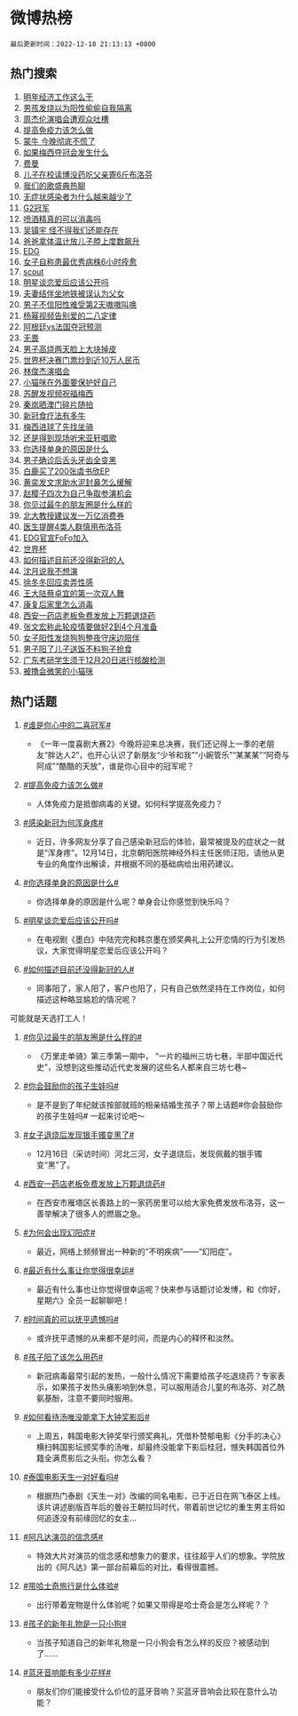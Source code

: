 # 微博热榜

`最后更新时间：2022-12-18 21:13:13 +0800`

## 热门搜索

1. [明年经济工作这么干](https://m.weibo.cn/search?containerid=100103type%3D1%26t%3D10%26q%3D%23%E6%98%8E%E5%B9%B4%E7%BB%8F%E6%B5%8E%E5%B7%A5%E4%BD%9C%E8%BF%99%E4%B9%88%E5%B9%B2%23&stream_entry_id=51&isnewpage=1&extparam=seat%3D1%26pos%3D0%26filter_type%3Drealtimehot%26c_type%3D51%26dgr%3D0%26cate%3D10103%26display_time%3D1671369191%26pre_seqid%3D1671369191856021197128&luicode=10000011&lfid=106003type%253D25%2526t%253D3%2526disable_hot%253D1%2526filter_type%253Drealtimehot)
1. [男孩发烧以为阳性偷偷自我隔离](https://m.weibo.cn/search?containerid=100103type%3D1%26t%3D10%26q%3D%23%E7%94%B7%E5%AD%A9%E5%8F%91%E7%83%A7%E4%BB%A5%E4%B8%BA%E9%98%B3%E6%80%A7%E5%81%B7%E5%81%B7%E8%87%AA%E6%88%91%E9%9A%94%E7%A6%BB%23&stream_entry_id=31&isnewpage=1&extparam=seat%3D1%26dgr%3D0%26flag%3D2%26c_type%3D31%26realpos%3D1%26lcate%3D5001%26cate%3D5001%26filter_type%3Drealtimehot%26band_rank%3D1%26q%3D%2523%25E7%2594%25B7%25E5%25AD%25A9%25E5%258F%2591%25E7%2583%25A7%25E4%25BB%25A5%25E4%25B8%25BA%25E9%2598%25B3%25E6%2580%25A7%25E5%2581%25B7%25E5%2581%25B7%25E8%2587%25AA%25E6%2588%2591%25E9%259A%2594%25E7%25A6%25BB%2523%26pos%3D0%26display_time%3D1671369191%26pre_seqid%3D1671369191856021197128&luicode=10000011&lfid=106003type%253D25%2526t%253D3%2526disable_hot%253D1%2526filter_type%253Drealtimehot)
1. [周杰伦演唱会遭观众吐槽](https://m.weibo.cn/search?containerid=100103type%3D1%26t%3D10%26q%3D%23%E5%91%A8%E6%9D%B0%E4%BC%A6%E6%BC%94%E5%94%B1%E4%BC%9A%E9%81%AD%E8%A7%82%E4%BC%97%E5%90%90%E6%A7%BD%23&stream_entry_id=31&isnewpage=1&extparam=seat%3D1%26dgr%3D0%26flag%3D1%26c_type%3D31%26realpos%3D2%26lcate%3D5001%26cate%3D5001%26filter_type%3Drealtimehot%26band_rank%3D2%26q%3D%2523%25E5%2591%25A8%25E6%259D%25B0%25E4%25BC%25A6%25E6%25BC%2594%25E5%2594%25B1%25E4%25BC%259A%25E9%2581%25AD%25E8%25A7%2582%25E4%25BC%2597%25E5%2590%2590%25E6%25A7%25BD%2523%26pos%3D1%26display_time%3D1671369191%26pre_seqid%3D1671369191856021197128&luicode=10000011&lfid=106003type%253D25%2526t%253D3%2526disable_hot%253D1%2526filter_type%253Drealtimehot)
1. [提高免疫力该怎么做](https://m.weibo.cn/search?containerid=100103type%3D1%26t%3D10%26q%3D%23%E6%8F%90%E9%AB%98%E5%85%8D%E7%96%AB%E5%8A%9B%E8%AF%A5%E6%80%8E%E4%B9%88%E5%81%9A%23&stream_entry_id=31&isnewpage=1&extparam=seat%3D1%26dgr%3D0%26flag%3D0%26c_type%3D31%26realpos%3D3%26lcate%3D5001%26cate%3D5001%26filter_type%3Drealtimehot%26band_rank%3D3%26q%3D%2523%25E6%258F%2590%25E9%25AB%2598%25E5%2585%258D%25E7%2596%25AB%25E5%258A%259B%25E8%25AF%25A5%25E6%2580%258E%25E4%25B9%2588%25E5%2581%259A%2523%26pos%3D2%26display_time%3D1671369191%26pre_seqid%3D1671369191856021197128&luicode=10000011&lfid=106003type%253D25%2526t%253D3%2526disable_hot%253D1%2526filter_type%253Drealtimehot)
1. [蒙牛 今晚彻底不慌了](https://m.weibo.cn/search?containerid=100103type%3D1%26t%3D10%26q%3D%23%E8%92%99%E7%89%9B+%E4%BB%8A%E6%99%9A%E5%BD%BB%E5%BA%95%E4%B8%8D%E6%85%8C%E4%BA%86%23&stream_entry_id=31&isnewpage=1&extparam=seat%3D1%26dgr%3D0%26adid%3D175444%26c_type%3D31%26lcate%3D5001%26cate%3D5001%26topic_ad%3D1%26filter_type%3Drealtimehot%26band_rank%3D4%26q%3D%2523%25E8%2592%2599%25E7%2589%259B%2520%25E4%25BB%258A%25E6%2599%259A%25E5%25BD%25BB%25E5%25BA%2595%25E4%25B8%258D%25E6%2585%258C%25E4%25BA%2586%2523%26pos%3D3%26display_time%3D1671369191%26pre_seqid%3D1671369191856021197128&luicode=10000011&lfid=106003type%253D25%2526t%253D3%2526disable_hot%253D1%2526filter_type%253Drealtimehot)
1. [如果梅西夺冠会发生什么](https://m.weibo.cn/search?containerid=100103type%3D1%26t%3D10%26q%3D%23%E5%A6%82%E6%9E%9C%E6%A2%85%E8%A5%BF%E5%A4%BA%E5%86%A0%E4%BC%9A%E5%8F%91%E7%94%9F%E4%BB%80%E4%B9%88%23&stream_entry_id=31&isnewpage=1&extparam=seat%3D1%26dgr%3D0%26flag%3D0%26c_type%3D31%26realpos%3D4%26lcate%3D5001%26cate%3D5001%26filter_type%3Drealtimehot%26band_rank%3D4%26q%3D%2523%25E5%25A6%2582%25E6%259E%259C%25E6%25A2%2585%25E8%25A5%25BF%25E5%25A4%25BA%25E5%2586%25A0%25E4%25BC%259A%25E5%258F%2591%25E7%2594%259F%25E4%25BB%2580%25E4%25B9%2588%2523%26pos%3D4%26display_time%3D1671369191%26pre_seqid%3D1671369191856021197128&luicode=10000011&lfid=106003type%253D25%2526t%253D3%2526disable_hot%253D1%2526filter_type%253Drealtimehot)
1. [费曼](https://m.weibo.cn/search?containerid=100103type%3D1%26t%3D10%26q%3D%E8%B4%B9%E6%9B%BC&stream_entry_id=31&isnewpage=1&extparam=seat%3D1%26dgr%3D0%26flag%3D2%26c_type%3D31%26realpos%3D5%26lcate%3D5001%26cate%3D5001%26filter_type%3Drealtimehot%26band_rank%3D5%26q%3D%25E8%25B4%25B9%25E6%259B%25BC%26pos%3D5%26display_time%3D1671369191%26pre_seqid%3D1671369191856021197128&luicode=10000011&lfid=106003type%253D25%2526t%253D3%2526disable_hot%253D1%2526filter_type%253Drealtimehot)
1. [儿子在校读博没药吃父亲寄6斤布洛芬](https://m.weibo.cn/search?containerid=100103type%3D1%26t%3D10%26q%3D%23%E5%84%BF%E5%AD%90%E5%9C%A8%E6%A0%A1%E8%AF%BB%E5%8D%9A%E6%B2%A1%E8%8D%AF%E5%90%83%E7%88%B6%E4%BA%B2%E5%AF%846%E6%96%A4%E5%B8%83%E6%B4%9B%E8%8A%AC%23&stream_entry_id=31&isnewpage=1&extparam=seat%3D1%26dgr%3D0%26flag%3D2%26c_type%3D31%26realpos%3D6%26lcate%3D5001%26cate%3D5001%26filter_type%3Drealtimehot%26band_rank%3D6%26q%3D%2523%25E5%2584%25BF%25E5%25AD%2590%25E5%259C%25A8%25E6%25A0%25A1%25E8%25AF%25BB%25E5%258D%259A%25E6%25B2%25A1%25E8%258D%25AF%25E5%2590%2583%25E7%2588%25B6%25E4%25BA%25B2%25E5%25AF%25846%25E6%2596%25A4%25E5%25B8%2583%25E6%25B4%259B%25E8%258A%25AC%2523%26pos%3D6%26display_time%3D1671369191%26pre_seqid%3D1671369191856021197128&luicode=10000011&lfid=106003type%253D25%2526t%253D3%2526disable_hot%253D1%2526filter_type%253Drealtimehot)
1. [我们的歌盛典热聊](https://m.weibo.cn/search?containerid=100103type%3D1%26t%3D10%26q%3D%23%E6%88%91%E4%BB%AC%E7%9A%84%E6%AD%8C%E7%9B%9B%E5%85%B8%E7%83%AD%E8%81%8A%23&stream_entry_id=31&isnewpage=1&extparam=seat%3D1%26dgr%3D0%26adid%3D175449%26c_type%3D31%26lcate%3D5001%26cate%3D5001%26filter_type%3Drealtimehot%26band_rank%3D7%26q%3D%2523%25E6%2588%2591%25E4%25BB%25AC%25E7%259A%2584%25E6%25AD%258C%25E7%259B%259B%25E5%2585%25B8%25E7%2583%25AD%25E8%2581%258A%2523%26pos%3D7%26display_time%3D1671369191%26pre_seqid%3D1671369191856021197128&luicode=10000011&lfid=106003type%253D25%2526t%253D3%2526disable_hot%253D1%2526filter_type%253Drealtimehot)
1. [无症状感染者为什么越来越少了](https://m.weibo.cn/search?containerid=100103type%3D1%26t%3D10%26q%3D%23%E6%97%A0%E7%97%87%E7%8A%B6%E6%84%9F%E6%9F%93%E8%80%85%E4%B8%BA%E4%BB%80%E4%B9%88%E8%B6%8A%E6%9D%A5%E8%B6%8A%E5%B0%91%E4%BA%86%23&stream_entry_id=31&isnewpage=1&extparam=seat%3D1%26dgr%3D0%26flag%3D0%26c_type%3D31%26realpos%3D7%26lcate%3D5001%26cate%3D5001%26filter_type%3Drealtimehot%26band_rank%3D7%26q%3D%2523%25E6%2597%25A0%25E7%2597%2587%25E7%258A%25B6%25E6%2584%259F%25E6%259F%2593%25E8%2580%2585%25E4%25B8%25BA%25E4%25BB%2580%25E4%25B9%2588%25E8%25B6%258A%25E6%259D%25A5%25E8%25B6%258A%25E5%25B0%2591%25E4%25BA%2586%2523%26pos%3D8%26display_time%3D1671369191%26pre_seqid%3D1671369191856021197128&luicode=10000011&lfid=106003type%253D25%2526t%253D3%2526disable_hot%253D1%2526filter_type%253Drealtimehot)
1. [G2冠军](https://m.weibo.cn/search?containerid=100103type%3D1%26t%3D10%26q%3D%23G2%E5%86%A0%E5%86%9B%23&stream_entry_id=31&isnewpage=1&extparam=seat%3D1%26dgr%3D0%26flag%3D1%26c_type%3D31%26realpos%3D8%26lcate%3D5001%26cate%3D5001%26filter_type%3Drealtimehot%26band_rank%3D8%26q%3D%2523G2%25E5%2586%25A0%25E5%2586%259B%2523%26pos%3D9%26display_time%3D1671369191%26pre_seqid%3D1671369191856021197128&luicode=10000011&lfid=106003type%253D25%2526t%253D3%2526disable_hot%253D1%2526filter_type%253Drealtimehot)
1. [喷酒精真的可以消毒吗](https://m.weibo.cn/search?containerid=100103type%3D1%26t%3D10%26q%3D%23%E5%96%B7%E9%85%92%E7%B2%BE%E7%9C%9F%E7%9A%84%E5%8F%AF%E4%BB%A5%E6%B6%88%E6%AF%92%E5%90%97%23&stream_entry_id=31&isnewpage=1&extparam=seat%3D1%26dgr%3D0%26flag%3D2%26c_type%3D31%26realpos%3D9%26lcate%3D5001%26cate%3D5001%26filter_type%3Drealtimehot%26band_rank%3D9%26q%3D%2523%25E5%2596%25B7%25E9%2585%2592%25E7%25B2%25BE%25E7%259C%259F%25E7%259A%2584%25E5%258F%25AF%25E4%25BB%25A5%25E6%25B6%2588%25E6%25AF%2592%25E5%2590%2597%2523%26pos%3D10%26display_time%3D1671369191%26pre_seqid%3D1671369191856021197128&luicode=10000011&lfid=106003type%253D25%2526t%253D3%2526disable_hot%253D1%2526filter_type%253Drealtimehot)
1. [吴镇宇 怪不得我们还能存在](https://m.weibo.cn/search?containerid=100103type%3D1%26t%3D10%26q%3D%E5%90%B4%E9%95%87%E5%AE%87+%E6%80%AA%E4%B8%8D%E5%BE%97%E6%88%91%E4%BB%AC%E8%BF%98%E8%83%BD%E5%AD%98%E5%9C%A8&stream_entry_id=31&isnewpage=1&extparam=seat%3D1%26dgr%3D0%26flag%3D16%26c_type%3D31%26realpos%3D10%26lcate%3D5001%26cate%3D5001%26filter_type%3Drealtimehot%26band_rank%3D10%26q%3D%25E5%2590%25B4%25E9%2595%2587%25E5%25AE%2587%2520%25E6%2580%25AA%25E4%25B8%258D%25E5%25BE%2597%25E6%2588%2591%25E4%25BB%25AC%25E8%25BF%2598%25E8%2583%25BD%25E5%25AD%2598%25E5%259C%25A8%26pos%3D11%26display_time%3D1671369191%26pre_seqid%3D1671369191856021197128&luicode=10000011&lfid=106003type%253D25%2526t%253D3%2526disable_hot%253D1%2526filter_type%253Drealtimehot)
1. [爸爸拿体温计放儿子脖上度数飙升](https://m.weibo.cn/search?containerid=100103type%3D1%26t%3D10%26q%3D%23%E7%88%B8%E7%88%B8%E6%8B%BF%E4%BD%93%E6%B8%A9%E8%AE%A1%E6%94%BE%E5%84%BF%E5%AD%90%E8%84%96%E4%B8%8A%E5%BA%A6%E6%95%B0%E9%A3%99%E5%8D%87%23&stream_entry_id=31&isnewpage=1&extparam=seat%3D1%26dgr%3D0%26flag%3D1%26c_type%3D31%26realpos%3D11%26lcate%3D5001%26cate%3D5001%26filter_type%3Drealtimehot%26band_rank%3D11%26q%3D%2523%25E7%2588%25B8%25E7%2588%25B8%25E6%258B%25BF%25E4%25BD%2593%25E6%25B8%25A9%25E8%25AE%25A1%25E6%2594%25BE%25E5%2584%25BF%25E5%25AD%2590%25E8%2584%2596%25E4%25B8%258A%25E5%25BA%25A6%25E6%2595%25B0%25E9%25A3%2599%25E5%258D%2587%2523%26pos%3D12%26display_time%3D1671369191%26pre_seqid%3D1671369191856021197128&luicode=10000011&lfid=106003type%253D25%2526t%253D3%2526disable_hot%253D1%2526filter_type%253Drealtimehot)
1. [EDG](https://m.weibo.cn/search?containerid=100103type%3D1%26t%3D10%26q%3DEDG&stream_entry_id=31&isnewpage=1&extparam=seat%3D1%26dgr%3D0%26flag%3D0%26c_type%3D31%26realpos%3D12%26lcate%3D5001%26cate%3D5001%26filter_type%3Drealtimehot%26band_rank%3D12%26q%3DEDG%26pos%3D13%26display_time%3D1671369191%26pre_seqid%3D1671369191856021197128&luicode=10000011&lfid=106003type%253D25%2526t%253D3%2526disable_hot%253D1%2526filter_type%253Drealtimehot)
1. [女子自称患最优秀病株6小时痊愈](https://m.weibo.cn/search?containerid=100103type%3D1%26t%3D10%26q%3D%23%E5%A5%B3%E5%AD%90%E8%87%AA%E7%A7%B0%E6%82%A3%E6%9C%80%E4%BC%98%E7%A7%80%E7%97%85%E6%A0%AA6%E5%B0%8F%E6%97%B6%E7%97%8A%E6%84%88%23&stream_entry_id=31&isnewpage=1&extparam=seat%3D1%26dgr%3D0%26flag%3D0%26c_type%3D31%26realpos%3D13%26lcate%3D5001%26cate%3D5001%26filter_type%3Drealtimehot%26band_rank%3D13%26q%3D%2523%25E5%25A5%25B3%25E5%25AD%2590%25E8%2587%25AA%25E7%25A7%25B0%25E6%2582%25A3%25E6%259C%2580%25E4%25BC%2598%25E7%25A7%2580%25E7%2597%2585%25E6%25A0%25AA6%25E5%25B0%258F%25E6%2597%25B6%25E7%2597%258A%25E6%2584%2588%2523%26pos%3D14%26display_time%3D1671369191%26pre_seqid%3D1671369191856021197128&luicode=10000011&lfid=106003type%253D25%2526t%253D3%2526disable_hot%253D1%2526filter_type%253Drealtimehot)
1. [scout](https://m.weibo.cn/search?containerid=100103type%3D1%26t%3D10%26q%3Dscout&stream_entry_id=31&isnewpage=1&extparam=seat%3D1%26dgr%3D0%26flag%3D1%26c_type%3D31%26realpos%3D14%26lcate%3D5001%26cate%3D5001%26filter_type%3Drealtimehot%26band_rank%3D14%26q%3Dscout%26pos%3D15%26display_time%3D1671369191%26pre_seqid%3D1671369191856021197128&luicode=10000011&lfid=106003type%253D25%2526t%253D3%2526disable_hot%253D1%2526filter_type%253Drealtimehot)
1. [明星谈恋爱后应该公开吗](https://m.weibo.cn/search?containerid=100103type%3D1%26t%3D10%26q%3D%23%E6%98%8E%E6%98%9F%E8%B0%88%E6%81%8B%E7%88%B1%E5%90%8E%E5%BA%94%E8%AF%A5%E5%85%AC%E5%BC%80%E5%90%97%23&stream_entry_id=31&isnewpage=1&extparam=seat%3D1%26dgr%3D0%26flag%3D0%26c_type%3D31%26realpos%3D15%26lcate%3D5001%26cate%3D5001%26filter_type%3Drealtimehot%26band_rank%3D15%26q%3D%2523%25E6%2598%258E%25E6%2598%259F%25E8%25B0%2588%25E6%2581%258B%25E7%2588%25B1%25E5%2590%258E%25E5%25BA%2594%25E8%25AF%25A5%25E5%2585%25AC%25E5%25BC%2580%25E5%2590%2597%2523%26pos%3D16%26display_time%3D1671369191%26pre_seqid%3D1671369191856021197128&luicode=10000011&lfid=106003type%253D25%2526t%253D3%2526disable_hot%253D1%2526filter_type%253Drealtimehot)
1. [夫妻结伴坐地铁被误认为父女](https://m.weibo.cn/search?containerid=100103type%3D1%26t%3D10%26q%3D%23%E5%A4%AB%E5%A6%BB%E7%BB%93%E4%BC%B4%E5%9D%90%E5%9C%B0%E9%93%81%E8%A2%AB%E8%AF%AF%E8%AE%A4%E4%B8%BA%E7%88%B6%E5%A5%B3%23&stream_entry_id=31&isnewpage=1&extparam=seat%3D1%26dgr%3D0%26flag%3D0%26c_type%3D31%26realpos%3D16%26lcate%3D5001%26cate%3D5001%26filter_type%3Drealtimehot%26band_rank%3D16%26q%3D%2523%25E5%25A4%25AB%25E5%25A6%25BB%25E7%25BB%2593%25E4%25BC%25B4%25E5%259D%2590%25E5%259C%25B0%25E9%2593%2581%25E8%25A2%25AB%25E8%25AF%25AF%25E8%25AE%25A4%25E4%25B8%25BA%25E7%2588%25B6%25E5%25A5%25B3%2523%26pos%3D17%26display_time%3D1671369191%26pre_seqid%3D1671369191856021197128&luicode=10000011&lfid=106003type%253D25%2526t%253D3%2526disable_hot%253D1%2526filter_type%253Drealtimehot)
1. [男子不信阳性难受第2天嗷嗷叫唤](https://m.weibo.cn/search?containerid=100103type%3D1%26t%3D10%26q%3D%23%E7%94%B7%E5%AD%90%E4%B8%8D%E4%BF%A1%E9%98%B3%E6%80%A7%E9%9A%BE%E5%8F%97%E7%AC%AC2%E5%A4%A9%E5%97%B7%E5%97%B7%E5%8F%AB%E5%94%A4%23&stream_entry_id=31&isnewpage=1&extparam=seat%3D1%26dgr%3D0%26flag%3D0%26c_type%3D31%26realpos%3D17%26lcate%3D5001%26cate%3D5001%26filter_type%3Drealtimehot%26band_rank%3D17%26q%3D%2523%25E7%2594%25B7%25E5%25AD%2590%25E4%25B8%258D%25E4%25BF%25A1%25E9%2598%25B3%25E6%2580%25A7%25E9%259A%25BE%25E5%258F%2597%25E7%25AC%25AC2%25E5%25A4%25A9%25E5%2597%25B7%25E5%2597%25B7%25E5%258F%25AB%25E5%2594%25A4%2523%26pos%3D18%26display_time%3D1671369191%26pre_seqid%3D1671369191856021197128&luicode=10000011&lfid=106003type%253D25%2526t%253D3%2526disable_hot%253D1%2526filter_type%253Drealtimehot)
1. [杨幂视频告别爱的二八定律](https://m.weibo.cn/search?containerid=100103type%3D1%26t%3D10%26q%3D%23%E6%9D%A8%E5%B9%82%E8%A7%86%E9%A2%91%E5%91%8A%E5%88%AB%E7%88%B1%E7%9A%84%E4%BA%8C%E5%85%AB%E5%AE%9A%E5%BE%8B%23&stream_entry_id=31&isnewpage=1&extparam=seat%3D1%26dgr%3D0%26flag%3D1%26c_type%3D31%26realpos%3D18%26lcate%3D5001%26cate%3D5001%26filter_type%3Drealtimehot%26band_rank%3D18%26q%3D%2523%25E6%259D%25A8%25E5%25B9%2582%25E8%25A7%2586%25E9%25A2%2591%25E5%2591%258A%25E5%2588%25AB%25E7%2588%25B1%25E7%259A%2584%25E4%25BA%258C%25E5%2585%25AB%25E5%25AE%259A%25E5%25BE%258B%2523%26pos%3D19%26display_time%3D1671369191%26pre_seqid%3D1671369191856021197128&luicode=10000011&lfid=106003type%253D25%2526t%253D3%2526disable_hot%253D1%2526filter_type%253Drealtimehot)
1. [阿根廷vs法国夺冠预测](https://m.weibo.cn/search?containerid=100103type%3D1%26t%3D10%26q%3D%23%E9%98%BF%E6%A0%B9%E5%BB%B7vs%E6%B3%95%E5%9B%BD%E5%A4%BA%E5%86%A0%E9%A2%84%E6%B5%8B%23&stream_entry_id=31&isnewpage=1&extparam=seat%3D1%26dgr%3D0%26flag%3D0%26c_type%3D31%26realpos%3D19%26lcate%3D5001%26cate%3D5001%26filter_type%3Drealtimehot%26band_rank%3D19%26q%3D%2523%25E9%2598%25BF%25E6%25A0%25B9%25E5%25BB%25B7vs%25E6%25B3%2595%25E5%259B%25BD%25E5%25A4%25BA%25E5%2586%25A0%25E9%25A2%2584%25E6%25B5%258B%2523%26pos%3D20%26display_time%3D1671369191%26pre_seqid%3D1671369191856021197128&luicode=10000011&lfid=106003type%253D25%2526t%253D3%2526disable_hot%253D1%2526filter_type%253Drealtimehot)
1. [无畏](https://m.weibo.cn/search?containerid=100103type%3D1%26t%3D10%26q%3D%E6%97%A0%E7%95%8F&stream_entry_id=31&isnewpage=1&extparam=seat%3D1%26dgr%3D0%26flag%3D0%26c_type%3D31%26realpos%3D20%26lcate%3D5001%26cate%3D5001%26filter_type%3Drealtimehot%26band_rank%3D20%26q%3D%25E6%2597%25A0%25E7%2595%258F%26pos%3D21%26display_time%3D1671369191%26pre_seqid%3D1671369191856021197128&luicode=10000011&lfid=106003type%253D25%2526t%253D3%2526disable_hot%253D1%2526filter_type%253Drealtimehot)
1. [男子高烧两天脸上大块掉皮](https://m.weibo.cn/search?containerid=100103type%3D1%26t%3D10%26q%3D%23%E7%94%B7%E5%AD%90%E9%AB%98%E7%83%A7%E4%B8%A4%E5%A4%A9%E8%84%B8%E4%B8%8A%E5%A4%A7%E5%9D%97%E6%8E%89%E7%9A%AE%23&stream_entry_id=31&isnewpage=1&extparam=seat%3D1%26dgr%3D0%26flag%3D0%26c_type%3D31%26realpos%3D21%26lcate%3D5001%26cate%3D5001%26filter_type%3Drealtimehot%26band_rank%3D21%26q%3D%2523%25E7%2594%25B7%25E5%25AD%2590%25E9%25AB%2598%25E7%2583%25A7%25E4%25B8%25A4%25E5%25A4%25A9%25E8%2584%25B8%25E4%25B8%258A%25E5%25A4%25A7%25E5%259D%2597%25E6%258E%2589%25E7%259A%25AE%2523%26pos%3D22%26display_time%3D1671369191%26pre_seqid%3D1671369191856021197128&luicode=10000011&lfid=106003type%253D25%2526t%253D3%2526disable_hot%253D1%2526filter_type%253Drealtimehot)
1. [世界杯决赛门票炒到近10万人民币](https://m.weibo.cn/search?containerid=100103type%3D1%26t%3D10%26q%3D%23%E4%B8%96%E7%95%8C%E6%9D%AF%E5%86%B3%E8%B5%9B%E9%97%A8%E7%A5%A8%E7%82%92%E5%88%B0%E8%BF%9110%E4%B8%87%E4%BA%BA%E6%B0%91%E5%B8%81%23&stream_entry_id=31&isnewpage=1&extparam=seat%3D1%26dgr%3D0%26flag%3D1%26c_type%3D31%26realpos%3D22%26lcate%3D5001%26cate%3D5001%26filter_type%3Drealtimehot%26band_rank%3D22%26q%3D%2523%25E4%25B8%2596%25E7%2595%258C%25E6%259D%25AF%25E5%2586%25B3%25E8%25B5%259B%25E9%2597%25A8%25E7%25A5%25A8%25E7%2582%2592%25E5%2588%25B0%25E8%25BF%259110%25E4%25B8%2587%25E4%25BA%25BA%25E6%25B0%2591%25E5%25B8%2581%2523%26pos%3D23%26display_time%3D1671369191%26pre_seqid%3D1671369191856021197128&luicode=10000011&lfid=106003type%253D25%2526t%253D3%2526disable_hot%253D1%2526filter_type%253Drealtimehot)
1. [林俊杰演唱会](https://m.weibo.cn/search?containerid=100103type%3D1%26t%3D10%26q%3D%E6%9E%97%E4%BF%8A%E6%9D%B0%E6%BC%94%E5%94%B1%E4%BC%9A&stream_entry_id=31&isnewpage=1&extparam=seat%3D1%26dgr%3D0%26flag%3D1%26c_type%3D31%26realpos%3D23%26lcate%3D5001%26cate%3D5001%26filter_type%3Drealtimehot%26band_rank%3D23%26q%3D%25E6%259E%2597%25E4%25BF%258A%25E6%259D%25B0%25E6%25BC%2594%25E5%2594%25B1%25E4%25BC%259A%26pos%3D24%26display_time%3D1671369191%26pre_seqid%3D1671369191856021197128&luicode=10000011&lfid=106003type%253D25%2526t%253D3%2526disable_hot%253D1%2526filter_type%253Drealtimehot)
1. [小猫咪在外面要保护好自己](https://m.weibo.cn/search?containerid=100103type%3D1%26t%3D10%26q%3D%23%E5%B0%8F%E7%8C%AB%E5%92%AA%E5%9C%A8%E5%A4%96%E9%9D%A2%E8%A6%81%E4%BF%9D%E6%8A%A4%E5%A5%BD%E8%87%AA%E5%B7%B1%23&stream_entry_id=31&isnewpage=1&extparam=seat%3D1%26dgr%3D0%26flag%3D0%26c_type%3D31%26realpos%3D24%26lcate%3D5001%26cate%3D5001%26filter_type%3Drealtimehot%26band_rank%3D24%26q%3D%2523%25E5%25B0%258F%25E7%258C%25AB%25E5%2592%25AA%25E5%259C%25A8%25E5%25A4%2596%25E9%259D%25A2%25E8%25A6%2581%25E4%25BF%259D%25E6%258A%25A4%25E5%25A5%25BD%25E8%2587%25AA%25E5%25B7%25B1%2523%26pos%3D25%26display_time%3D1671369191%26pre_seqid%3D1671369191856021197128&luicode=10000011&lfid=106003type%253D25%2526t%253D3%2526disable_hot%253D1%2526filter_type%253Drealtimehot)
1. [苏醒发视频祝福梅西](https://m.weibo.cn/search?containerid=100103type%3D1%26t%3D10%26q%3D%23%E8%8B%8F%E9%86%92%E5%8F%91%E8%A7%86%E9%A2%91%E7%A5%9D%E7%A6%8F%E6%A2%85%E8%A5%BF%23&stream_entry_id=31&isnewpage=1&extparam=seat%3D1%26dgr%3D0%26flag%3D1%26c_type%3D31%26realpos%3D25%26lcate%3D5001%26cate%3D5001%26filter_type%3Drealtimehot%26band_rank%3D25%26q%3D%2523%25E8%258B%258F%25E9%2586%2592%25E5%258F%2591%25E8%25A7%2586%25E9%25A2%2591%25E7%25A5%259D%25E7%25A6%258F%25E6%25A2%2585%25E8%25A5%25BF%2523%26pos%3D26%26display_time%3D1671369191%26pre_seqid%3D1671369191856021197128&luicode=10000011&lfid=106003type%253D25%2526t%253D3%2526disable_hot%253D1%2526filter_type%253Drealtimehot)
1. [秦岚晒澳门碎片随拍](https://m.weibo.cn/search?containerid=100103type%3D1%26t%3D10%26q%3D%23%E7%A7%A6%E5%B2%9A%E6%99%92%E6%BE%B3%E9%97%A8%E7%A2%8E%E7%89%87%E9%9A%8F%E6%8B%8D%23&stream_entry_id=31&isnewpage=1&extparam=seat%3D1%26dgr%3D0%26flag%3D0%26c_type%3D31%26realpos%3D26%26lcate%3D5001%26cate%3D5001%26filter_type%3Drealtimehot%26band_rank%3D26%26q%3D%2523%25E7%25A7%25A6%25E5%25B2%259A%25E6%2599%2592%25E6%25BE%25B3%25E9%2597%25A8%25E7%25A2%258E%25E7%2589%2587%25E9%259A%258F%25E6%258B%258D%2523%26pos%3D27%26display_time%3D1671369191%26pre_seqid%3D1671369191856021197128&luicode=10000011&lfid=106003type%253D25%2526t%253D3%2526disable_hot%253D1%2526filter_type%253Drealtimehot)
1. [新冠食疗法有多牛](https://m.weibo.cn/search?containerid=100103type%3D1%26t%3D10%26q%3D%23%E6%96%B0%E5%86%A0%E9%A3%9F%E7%96%97%E6%B3%95%E6%9C%89%E5%A4%9A%E7%89%9B%23&stream_entry_id=31&isnewpage=1&extparam=seat%3D1%26dgr%3D0%26flag%3D0%26c_type%3D31%26realpos%3D27%26lcate%3D5001%26cate%3D5001%26filter_type%3Drealtimehot%26band_rank%3D27%26q%3D%2523%25E6%2596%25B0%25E5%2586%25A0%25E9%25A3%259F%25E7%2596%2597%25E6%25B3%2595%25E6%259C%2589%25E5%25A4%259A%25E7%2589%259B%2523%26pos%3D28%26display_time%3D1671369191%26pre_seqid%3D1671369191856021197128&luicode=10000011&lfid=106003type%253D25%2526t%253D3%2526disable_hot%253D1%2526filter_type%253Drealtimehot)
1. [梅西进球了先找坐骑](https://m.weibo.cn/search?containerid=100103type%3D1%26t%3D10%26q%3D%23%E6%A2%85%E8%A5%BF%E8%BF%9B%E7%90%83%E4%BA%86%E5%85%88%E6%89%BE%E5%9D%90%E9%AA%91%23&stream_entry_id=31&isnewpage=1&extparam=seat%3D1%26dgr%3D0%26flag%3D1%26c_type%3D31%26realpos%3D28%26lcate%3D5001%26cate%3D5001%26filter_type%3Drealtimehot%26band_rank%3D28%26q%3D%2523%25E6%25A2%2585%25E8%25A5%25BF%25E8%25BF%259B%25E7%2590%2583%25E4%25BA%2586%25E5%2585%2588%25E6%2589%25BE%25E5%259D%2590%25E9%25AA%2591%2523%26pos%3D29%26display_time%3D1671369191%26pre_seqid%3D1671369191856021197128&luicode=10000011&lfid=106003type%253D25%2526t%253D3%2526disable_hot%253D1%2526filter_type%253Drealtimehot)
1. [还是得到现场听宋亚轩唱歌](https://m.weibo.cn/search?containerid=100103type%3D1%26t%3D10%26q%3D%23%E8%BF%98%E6%98%AF%E5%BE%97%E5%88%B0%E7%8E%B0%E5%9C%BA%E5%90%AC%E5%AE%8B%E4%BA%9A%E8%BD%A9%E5%94%B1%E6%AD%8C%23&stream_entry_id=31&isnewpage=1&extparam=seat%3D1%26dgr%3D0%26flag%3D1%26c_type%3D31%26realpos%3D29%26lcate%3D5001%26cate%3D5001%26filter_type%3Drealtimehot%26band_rank%3D29%26q%3D%2523%25E8%25BF%2598%25E6%2598%25AF%25E5%25BE%2597%25E5%2588%25B0%25E7%258E%25B0%25E5%259C%25BA%25E5%2590%25AC%25E5%25AE%258B%25E4%25BA%259A%25E8%25BD%25A9%25E5%2594%25B1%25E6%25AD%258C%2523%26pos%3D30%26display_time%3D1671369191%26pre_seqid%3D1671369191856021197128&luicode=10000011&lfid=106003type%253D25%2526t%253D3%2526disable_hot%253D1%2526filter_type%253Drealtimehot)
1. [你选择单身的原因是什么](https://m.weibo.cn/search?containerid=100103type%3D1%26t%3D10%26q%3D%23%E4%BD%A0%E9%80%89%E6%8B%A9%E5%8D%95%E8%BA%AB%E7%9A%84%E5%8E%9F%E5%9B%A0%E6%98%AF%E4%BB%80%E4%B9%88%23&stream_entry_id=31&isnewpage=1&extparam=seat%3D1%26dgr%3D0%26flag%3D1%26c_type%3D31%26realpos%3D30%26lcate%3D5001%26cate%3D5001%26filter_type%3Drealtimehot%26band_rank%3D30%26q%3D%2523%25E4%25BD%25A0%25E9%2580%2589%25E6%258B%25A9%25E5%258D%2595%25E8%25BA%25AB%25E7%259A%2584%25E5%258E%259F%25E5%259B%25A0%25E6%2598%25AF%25E4%25BB%2580%25E4%25B9%2588%2523%26pos%3D31%26display_time%3D1671369191%26pre_seqid%3D1671369191856021197128&luicode=10000011&lfid=106003type%253D25%2526t%253D3%2526disable_hot%253D1%2526filter_type%253Drealtimehot)
1. [男子确诊后舌头牙齿全变黑](https://m.weibo.cn/search?containerid=100103type%3D1%26t%3D10%26q%3D%23%E7%94%B7%E5%AD%90%E7%A1%AE%E8%AF%8A%E5%90%8E%E8%88%8C%E5%A4%B4%E7%89%99%E9%BD%BF%E5%85%A8%E5%8F%98%E9%BB%91%23&stream_entry_id=31&isnewpage=1&extparam=seat%3D1%26dgr%3D0%26flag%3D1%26c_type%3D31%26realpos%3D31%26lcate%3D5001%26cate%3D5001%26filter_type%3Drealtimehot%26band_rank%3D31%26q%3D%2523%25E7%2594%25B7%25E5%25AD%2590%25E7%25A1%25AE%25E8%25AF%258A%25E5%2590%258E%25E8%2588%258C%25E5%25A4%25B4%25E7%2589%2599%25E9%25BD%25BF%25E5%2585%25A8%25E5%258F%2598%25E9%25BB%2591%2523%26pos%3D32%26display_time%3D1671369191%26pre_seqid%3D1671369191856021197128&luicode=10000011&lfid=106003type%253D25%2526t%253D3%2526disable_hot%253D1%2526filter_type%253Drealtimehot)
1. [白鹿买了200张虞书欣EP](https://m.weibo.cn/search?containerid=100103type%3D1%26t%3D10%26q%3D%23%E7%99%BD%E9%B9%BF%E4%B9%B0%E4%BA%86200%E5%BC%A0%E8%99%9E%E4%B9%A6%E6%AC%A3EP%23&stream_entry_id=31&isnewpage=1&extparam=seat%3D1%26dgr%3D0%26flag%3D0%26c_type%3D31%26realpos%3D32%26lcate%3D5001%26cate%3D5001%26filter_type%3Drealtimehot%26band_rank%3D32%26q%3D%2523%25E7%2599%25BD%25E9%25B9%25BF%25E4%25B9%25B0%25E4%25BA%2586200%25E5%25BC%25A0%25E8%2599%259E%25E4%25B9%25A6%25E6%25AC%25A3EP%2523%26pos%3D33%26display_time%3D1671369191%26pre_seqid%3D1671369191856021197128&luicode=10000011&lfid=106003type%253D25%2526t%253D3%2526disable_hot%253D1%2526filter_type%253Drealtimehot)
1. [黄奕发文求助水泥封鼻怎么缓解](https://m.weibo.cn/search?containerid=100103type%3D1%26t%3D10%26q%3D%23%E9%BB%84%E5%A5%95%E5%8F%91%E6%96%87%E6%B1%82%E5%8A%A9%E6%B0%B4%E6%B3%A5%E5%B0%81%E9%BC%BB%E6%80%8E%E4%B9%88%E7%BC%93%E8%A7%A3%23&stream_entry_id=31&isnewpage=1&extparam=seat%3D1%26dgr%3D0%26flag%3D0%26c_type%3D31%26realpos%3D33%26lcate%3D5001%26cate%3D5001%26filter_type%3Drealtimehot%26band_rank%3D33%26q%3D%2523%25E9%25BB%2584%25E5%25A5%2595%25E5%258F%2591%25E6%2596%2587%25E6%25B1%2582%25E5%258A%25A9%25E6%25B0%25B4%25E6%25B3%25A5%25E5%25B0%2581%25E9%25BC%25BB%25E6%2580%258E%25E4%25B9%2588%25E7%25BC%2593%25E8%25A7%25A3%2523%26pos%3D34%26display_time%3D1671369191%26pre_seqid%3D1671369191856021197128&luicode=10000011&lfid=106003type%253D25%2526t%253D3%2526disable_hot%253D1%2526filter_type%253Drealtimehot)
1. [赵樱子四次为自己争取参演机会](https://m.weibo.cn/search?containerid=100103type%3D1%26t%3D10%26q%3D%23%E8%B5%B5%E6%A8%B1%E5%AD%90%E5%9B%9B%E6%AC%A1%E4%B8%BA%E8%87%AA%E5%B7%B1%E4%BA%89%E5%8F%96%E5%8F%82%E6%BC%94%E6%9C%BA%E4%BC%9A%23&stream_entry_id=31&isnewpage=1&extparam=seat%3D1%26dgr%3D0%26flag%3D1%26c_type%3D31%26realpos%3D34%26lcate%3D5001%26cate%3D5001%26filter_type%3Drealtimehot%26band_rank%3D34%26q%3D%2523%25E8%25B5%25B5%25E6%25A8%25B1%25E5%25AD%2590%25E5%259B%259B%25E6%25AC%25A1%25E4%25B8%25BA%25E8%2587%25AA%25E5%25B7%25B1%25E4%25BA%2589%25E5%258F%2596%25E5%258F%2582%25E6%25BC%2594%25E6%259C%25BA%25E4%25BC%259A%2523%26pos%3D35%26display_time%3D1671369191%26pre_seqid%3D1671369191856021197128&luicode=10000011&lfid=106003type%253D25%2526t%253D3%2526disable_hot%253D1%2526filter_type%253Drealtimehot)
1. [你见过最牛的朋友圈是什么样的](https://m.weibo.cn/search?containerid=100103type%3D1%26t%3D10%26q%3D%23%E4%BD%A0%E8%A7%81%E8%BF%87%E6%9C%80%E7%89%9B%E7%9A%84%E6%9C%8B%E5%8F%8B%E5%9C%88%E6%98%AF%E4%BB%80%E4%B9%88%E6%A0%B7%E7%9A%84%23&stream_entry_id=31&isnewpage=1&extparam=seat%3D1%26dgr%3D0%26flag%3D0%26c_type%3D31%26realpos%3D35%26lcate%3D5001%26cate%3D5001%26filter_type%3Drealtimehot%26band_rank%3D35%26q%3D%2523%25E4%25BD%25A0%25E8%25A7%2581%25E8%25BF%2587%25E6%259C%2580%25E7%2589%259B%25E7%259A%2584%25E6%259C%258B%25E5%258F%258B%25E5%259C%2588%25E6%2598%25AF%25E4%25BB%2580%25E4%25B9%2588%25E6%25A0%25B7%25E7%259A%2584%2523%26pos%3D36%26display_time%3D1671369191%26pre_seqid%3D1671369191856021197128&luicode=10000011&lfid=106003type%253D25%2526t%253D3%2526disable_hot%253D1%2526filter_type%253Drealtimehot)
1. [北大教授建议发一万亿消费券](https://m.weibo.cn/search?containerid=100103type%3D1%26t%3D10%26q%3D%23%E5%8C%97%E5%A4%A7%E6%95%99%E6%8E%88%E5%BB%BA%E8%AE%AE%E5%8F%91%E4%B8%80%E4%B8%87%E4%BA%BF%E6%B6%88%E8%B4%B9%E5%88%B8%23&stream_entry_id=31&isnewpage=1&extparam=seat%3D1%26dgr%3D0%26flag%3D0%26c_type%3D31%26realpos%3D36%26lcate%3D5001%26cate%3D5001%26filter_type%3Drealtimehot%26band_rank%3D36%26q%3D%2523%25E5%258C%2597%25E5%25A4%25A7%25E6%2595%2599%25E6%258E%2588%25E5%25BB%25BA%25E8%25AE%25AE%25E5%258F%2591%25E4%25B8%2580%25E4%25B8%2587%25E4%25BA%25BF%25E6%25B6%2588%25E8%25B4%25B9%25E5%2588%25B8%2523%26pos%3D37%26display_time%3D1671369191%26pre_seqid%3D1671369191856021197128&luicode=10000011&lfid=106003type%253D25%2526t%253D3%2526disable_hot%253D1%2526filter_type%253Drealtimehot)
1. [医生提醒4类人群慎用布洛芬](https://m.weibo.cn/search?containerid=100103type%3D1%26t%3D10%26q%3D%23%E5%8C%BB%E7%94%9F%E6%8F%90%E9%86%924%E7%B1%BB%E4%BA%BA%E7%BE%A4%E6%85%8E%E7%94%A8%E5%B8%83%E6%B4%9B%E8%8A%AC%23&stream_entry_id=31&isnewpage=1&extparam=seat%3D1%26dgr%3D0%26flag%3D0%26c_type%3D31%26realpos%3D37%26lcate%3D5001%26cate%3D5001%26filter_type%3Drealtimehot%26band_rank%3D37%26q%3D%2523%25E5%258C%25BB%25E7%2594%259F%25E6%258F%2590%25E9%2586%25924%25E7%25B1%25BB%25E4%25BA%25BA%25E7%25BE%25A4%25E6%2585%258E%25E7%2594%25A8%25E5%25B8%2583%25E6%25B4%259B%25E8%258A%25AC%2523%26pos%3D38%26display_time%3D1671369191%26pre_seqid%3D1671369191856021197128&luicode=10000011&lfid=106003type%253D25%2526t%253D3%2526disable_hot%253D1%2526filter_type%253Drealtimehot)
1. [EDG官宣FoFo加入](https://m.weibo.cn/search?containerid=100103type%3D1%26t%3D10%26q%3D%23EDG%E5%AE%98%E5%AE%A3FoFo%E5%8A%A0%E5%85%A5%23&stream_entry_id=31&isnewpage=1&extparam=seat%3D1%26dgr%3D0%26flag%3D1%26c_type%3D31%26realpos%3D38%26lcate%3D5001%26cate%3D5001%26filter_type%3Drealtimehot%26band_rank%3D38%26q%3D%2523EDG%25E5%25AE%2598%25E5%25AE%25A3FoFo%25E5%258A%25A0%25E5%2585%25A5%2523%26pos%3D39%26display_time%3D1671369191%26pre_seqid%3D1671369191856021197128&luicode=10000011&lfid=106003type%253D25%2526t%253D3%2526disable_hot%253D1%2526filter_type%253Drealtimehot)
1. [世界杯](https://m.weibo.cn/search?containerid=100103type%3D1%26t%3D10%26q%3D%E4%B8%96%E7%95%8C%E6%9D%AF&stream_entry_id=31&isnewpage=1&extparam=seat%3D1%26dgr%3D0%26flag%3D0%26c_type%3D31%26realpos%3D39%26lcate%3D5001%26cate%3D5001%26filter_type%3Drealtimehot%26band_rank%3D39%26q%3D%25E4%25B8%2596%25E7%2595%258C%25E6%259D%25AF%26pos%3D40%26display_time%3D1671369191%26pre_seqid%3D1671369191856021197128&luicode=10000011&lfid=106003type%253D25%2526t%253D3%2526disable_hot%253D1%2526filter_type%253Drealtimehot)
1. [如何描述目前还没得新冠的人](https://m.weibo.cn/search?containerid=100103type%3D1%26t%3D10%26q%3D%23%E5%A6%82%E4%BD%95%E6%8F%8F%E8%BF%B0%E7%9B%AE%E5%89%8D%E8%BF%98%E6%B2%A1%E5%BE%97%E6%96%B0%E5%86%A0%E7%9A%84%E4%BA%BA%23&stream_entry_id=31&isnewpage=1&extparam=seat%3D1%26dgr%3D0%26flag%3D0%26c_type%3D31%26realpos%3D40%26lcate%3D5001%26cate%3D5001%26filter_type%3Drealtimehot%26band_rank%3D40%26q%3D%2523%25E5%25A6%2582%25E4%25BD%2595%25E6%258F%258F%25E8%25BF%25B0%25E7%259B%25AE%25E5%2589%258D%25E8%25BF%2598%25E6%25B2%25A1%25E5%25BE%2597%25E6%2596%25B0%25E5%2586%25A0%25E7%259A%2584%25E4%25BA%25BA%2523%26pos%3D41%26display_time%3D1671369191%26pre_seqid%3D1671369191856021197128&luicode=10000011&lfid=106003type%253D25%2526t%253D3%2526disable_hot%253D1%2526filter_type%253Drealtimehot)
1. [沈月说我不想演](https://m.weibo.cn/search?containerid=100103type%3D1%26t%3D10%26q%3D%23%E6%B2%88%E6%9C%88%E8%AF%B4%E6%88%91%E4%B8%8D%E6%83%B3%E6%BC%94%23&stream_entry_id=31&isnewpage=1&extparam=seat%3D1%26dgr%3D0%26flag%3D0%26c_type%3D31%26realpos%3D41%26lcate%3D5001%26cate%3D5001%26filter_type%3Drealtimehot%26band_rank%3D41%26q%3D%2523%25E6%25B2%2588%25E6%259C%2588%25E8%25AF%25B4%25E6%2588%2591%25E4%25B8%258D%25E6%2583%25B3%25E6%25BC%2594%2523%26pos%3D42%26display_time%3D1671369191%26pre_seqid%3D1671369191856021197128&luicode=10000011&lfid=106003type%253D25%2526t%253D3%2526disable_hot%253D1%2526filter_type%253Drealtimehot)
1. [徐冬冬回应卖弄性感](https://m.weibo.cn/search?containerid=100103type%3D1%26t%3D10%26q%3D%23%E5%BE%90%E5%86%AC%E5%86%AC%E5%9B%9E%E5%BA%94%E5%8D%96%E5%BC%84%E6%80%A7%E6%84%9F%23&stream_entry_id=31&isnewpage=1&extparam=seat%3D1%26dgr%3D0%26flag%3D1%26c_type%3D31%26realpos%3D42%26lcate%3D5001%26cate%3D5001%26filter_type%3Drealtimehot%26band_rank%3D42%26q%3D%2523%25E5%25BE%2590%25E5%2586%25AC%25E5%2586%25AC%25E5%259B%259E%25E5%25BA%2594%25E5%258D%2596%25E5%25BC%2584%25E6%2580%25A7%25E6%2584%259F%2523%26pos%3D43%26display_time%3D1671369191%26pre_seqid%3D1671369191856021197128&luicode=10000011&lfid=106003type%253D25%2526t%253D3%2526disable_hot%253D1%2526filter_type%253Drealtimehot)
1. [王大陆蔡卓宜的第一次双人舞](https://m.weibo.cn/search?containerid=100103type%3D1%26t%3D10%26q%3D%23%E7%8E%8B%E5%A4%A7%E9%99%86%E8%94%A1%E5%8D%93%E5%AE%9C%E7%9A%84%E7%AC%AC%E4%B8%80%E6%AC%A1%E5%8F%8C%E4%BA%BA%E8%88%9E%23&stream_entry_id=31&isnewpage=1&extparam=seat%3D1%26dgr%3D0%26flag%3D0%26c_type%3D31%26realpos%3D43%26lcate%3D5001%26cate%3D5001%26filter_type%3Drealtimehot%26band_rank%3D43%26q%3D%2523%25E7%258E%258B%25E5%25A4%25A7%25E9%2599%2586%25E8%2594%25A1%25E5%258D%2593%25E5%25AE%259C%25E7%259A%2584%25E7%25AC%25AC%25E4%25B8%2580%25E6%25AC%25A1%25E5%258F%258C%25E4%25BA%25BA%25E8%2588%259E%2523%26pos%3D44%26display_time%3D1671369191%26pre_seqid%3D1671369191856021197128&luicode=10000011&lfid=106003type%253D25%2526t%253D3%2526disable_hot%253D1%2526filter_type%253Drealtimehot)
1. [康复后家里怎么消毒](https://m.weibo.cn/search?containerid=100103type%3D1%26t%3D10%26q%3D%23%E5%BA%B7%E5%A4%8D%E5%90%8E%E5%AE%B6%E9%87%8C%E6%80%8E%E4%B9%88%E6%B6%88%E6%AF%92%23&stream_entry_id=31&isnewpage=1&extparam=seat%3D1%26dgr%3D0%26flag%3D1%26c_type%3D31%26realpos%3D44%26lcate%3D5001%26cate%3D5001%26filter_type%3Drealtimehot%26band_rank%3D44%26q%3D%2523%25E5%25BA%25B7%25E5%25A4%258D%25E5%2590%258E%25E5%25AE%25B6%25E9%2587%258C%25E6%2580%258E%25E4%25B9%2588%25E6%25B6%2588%25E6%25AF%2592%2523%26pos%3D45%26display_time%3D1671369191%26pre_seqid%3D1671369191856021197128&luicode=10000011&lfid=106003type%253D25%2526t%253D3%2526disable_hot%253D1%2526filter_type%253Drealtimehot)
1. [西安一药店老板免费发放上万颗退烧药](https://m.weibo.cn/search?containerid=100103type%3D1%26t%3D10%26q%3D%23%E8%A5%BF%E5%AE%89%E4%B8%80%E8%8D%AF%E5%BA%97%E8%80%81%E6%9D%BF%E5%85%8D%E8%B4%B9%E5%8F%91%E6%94%BE%E4%B8%8A%E4%B8%87%E9%A2%97%E9%80%80%E7%83%A7%E8%8D%AF%23&stream_entry_id=31&isnewpage=1&extparam=seat%3D1%26dgr%3D0%26flag%3D0%26c_type%3D31%26realpos%3D45%26lcate%3D5001%26cate%3D5001%26filter_type%3Drealtimehot%26band_rank%3D45%26q%3D%2523%25E8%25A5%25BF%25E5%25AE%2589%25E4%25B8%2580%25E8%258D%25AF%25E5%25BA%2597%25E8%2580%2581%25E6%259D%25BF%25E5%2585%258D%25E8%25B4%25B9%25E5%258F%2591%25E6%2594%25BE%25E4%25B8%258A%25E4%25B8%2587%25E9%25A2%2597%25E9%2580%2580%25E7%2583%25A7%25E8%258D%25AF%2523%26pos%3D46%26display_time%3D1671369191%26pre_seqid%3D1671369191856021197128&luicode=10000011&lfid=106003type%253D25%2526t%253D3%2526disable_hot%253D1%2526filter_type%253Drealtimehot)
1. [张文宏称此轮疫情要做好2到4个月准备](https://m.weibo.cn/search?containerid=100103type%3D1%26t%3D10%26q%3D%23%E5%BC%A0%E6%96%87%E5%AE%8F%E7%A7%B0%E6%AD%A4%E8%BD%AE%E7%96%AB%E6%83%85%E8%A6%81%E5%81%9A%E5%A5%BD2%E5%88%B04%E4%B8%AA%E6%9C%88%E5%87%86%E5%A4%87%23&stream_entry_id=31&isnewpage=1&extparam=seat%3D1%26dgr%3D0%26flag%3D0%26c_type%3D31%26realpos%3D46%26lcate%3D5001%26cate%3D5001%26filter_type%3Drealtimehot%26band_rank%3D46%26q%3D%2523%25E5%25BC%25A0%25E6%2596%2587%25E5%25AE%258F%25E7%25A7%25B0%25E6%25AD%25A4%25E8%25BD%25AE%25E7%2596%25AB%25E6%2583%2585%25E8%25A6%2581%25E5%2581%259A%25E5%25A5%25BD2%25E5%2588%25B04%25E4%25B8%25AA%25E6%259C%2588%25E5%2587%2586%25E5%25A4%2587%2523%26pos%3D47%26display_time%3D1671369191%26pre_seqid%3D1671369191856021197128&luicode=10000011&lfid=106003type%253D25%2526t%253D3%2526disable_hot%253D1%2526filter_type%253Drealtimehot)
1. [女子阳性发烧狗狗整夜守床边陪伴](https://m.weibo.cn/search?containerid=100103type%3D1%26t%3D10%26q%3D%23%E5%A5%B3%E5%AD%90%E9%98%B3%E6%80%A7%E5%8F%91%E7%83%A7%E7%8B%97%E7%8B%97%E6%95%B4%E5%A4%9C%E5%AE%88%E5%BA%8A%E8%BE%B9%E9%99%AA%E4%BC%B4%23&stream_entry_id=31&isnewpage=1&extparam=seat%3D1%26dgr%3D0%26flag%3D0%26c_type%3D31%26realpos%3D47%26lcate%3D5001%26cate%3D5001%26filter_type%3Drealtimehot%26band_rank%3D47%26q%3D%2523%25E5%25A5%25B3%25E5%25AD%2590%25E9%2598%25B3%25E6%2580%25A7%25E5%258F%2591%25E7%2583%25A7%25E7%258B%2597%25E7%258B%2597%25E6%2595%25B4%25E5%25A4%259C%25E5%25AE%2588%25E5%25BA%258A%25E8%25BE%25B9%25E9%2599%25AA%25E4%25BC%25B4%2523%26pos%3D48%26display_time%3D1671369191%26pre_seqid%3D1671369191856021197128&luicode=10000011&lfid=106003type%253D25%2526t%253D3%2526disable_hot%253D1%2526filter_type%253Drealtimehot)
1. [男子阳了儿子送饭不料狗子抢食](https://m.weibo.cn/search?containerid=100103type%3D1%26t%3D10%26q%3D%23%E7%94%B7%E5%AD%90%E9%98%B3%E4%BA%86%E5%84%BF%E5%AD%90%E9%80%81%E9%A5%AD%E4%B8%8D%E6%96%99%E7%8B%97%E5%AD%90%E6%8A%A2%E9%A3%9F%23&stream_entry_id=31&isnewpage=1&extparam=seat%3D1%26dgr%3D0%26flag%3D1%26c_type%3D31%26realpos%3D48%26lcate%3D5001%26cate%3D5001%26filter_type%3Drealtimehot%26band_rank%3D48%26q%3D%2523%25E7%2594%25B7%25E5%25AD%2590%25E9%2598%25B3%25E4%25BA%2586%25E5%2584%25BF%25E5%25AD%2590%25E9%2580%2581%25E9%25A5%25AD%25E4%25B8%258D%25E6%2596%2599%25E7%258B%2597%25E5%25AD%2590%25E6%258A%25A2%25E9%25A3%259F%2523%26pos%3D49%26display_time%3D1671369191%26pre_seqid%3D1671369191856021197128&luicode=10000011&lfid=106003type%253D25%2526t%253D3%2526disable_hot%253D1%2526filter_type%253Drealtimehot)
1. [广东考研学生须于12月20日进行核酸检测](https://m.weibo.cn/search?containerid=100103type%3D1%26t%3D10%26q%3D%23%E5%B9%BF%E4%B8%9C%E8%80%83%E7%A0%94%E5%AD%A6%E7%94%9F%E9%A1%BB%E4%BA%8E12%E6%9C%8820%E6%97%A5%E8%BF%9B%E8%A1%8C%E6%A0%B8%E9%85%B8%E6%A3%80%E6%B5%8B%23&stream_entry_id=31&isnewpage=1&extparam=seat%3D1%26dgr%3D0%26flag%3D0%26c_type%3D31%26realpos%3D49%26lcate%3D5001%26cate%3D5001%26filter_type%3Drealtimehot%26band_rank%3D49%26q%3D%2523%25E5%25B9%25BF%25E4%25B8%259C%25E8%2580%2583%25E7%25A0%2594%25E5%25AD%25A6%25E7%2594%259F%25E9%25A1%25BB%25E4%25BA%258E12%25E6%259C%258820%25E6%2597%25A5%25E8%25BF%259B%25E8%25A1%258C%25E6%25A0%25B8%25E9%2585%25B8%25E6%25A3%2580%25E6%25B5%258B%2523%26pos%3D50%26display_time%3D1671369191%26pre_seqid%3D1671369191856021197128&luicode=10000011&lfid=106003type%253D25%2526t%253D3%2526disable_hot%253D1%2526filter_type%253Drealtimehot)
1. [被撸会微笑的小猫咪](https://m.weibo.cn/search?containerid=100103type%3D1%26t%3D10%26q%3D%23%E8%A2%AB%E6%92%B8%E4%BC%9A%E5%BE%AE%E7%AC%91%E7%9A%84%E5%B0%8F%E7%8C%AB%E5%92%AA%23&stream_entry_id=31&isnewpage=1&extparam=seat%3D1%26dgr%3D0%26flag%3D1%26c_type%3D31%26realpos%3D50%26lcate%3D5001%26cate%3D5001%26filter_type%3Drealtimehot%26band_rank%3D50%26q%3D%2523%25E8%25A2%25AB%25E6%2592%25B8%25E4%25BC%259A%25E5%25BE%25AE%25E7%25AC%2591%25E7%259A%2584%25E5%25B0%258F%25E7%258C%25AB%25E5%2592%25AA%2523%26pos%3D51%26display_time%3D1671369191%26pre_seqid%3D1671369191856021197128&luicode=10000011&lfid=106003type%253D25%2526t%253D3%2526disable_hot%253D1%2526filter_type%253Drealtimehot)

## 热门话题

1. [#谁是你心中的二喜冠军#](https://m.weibo.cn/search?containerid=231522type%3D1%26t%3D10%26q%3D%23%E8%B0%81%E6%98%AF%E4%BD%A0%E5%BF%83%E4%B8%AD%E7%9A%84%E4%BA%8C%E5%96%9C%E5%86%A0%E5%86%9B%23&stream_entry_id=128&isnewpage=1&extparam=seat%3D1%26pos%3D1-0-0%26c_type%3D128%26dgr%3D0%26cate%3D5004%26unitid%3D1671271295845%26lcate%3D5004%26display_time%3D1671369193%26pre_seqid%3D16713691932790796926&luicode=10000011&lfid=231648_-_4)
    - 《一年一度喜剧大赛2》今晚将迎来总决赛，我们还记得上一季的老朋友“胖达人2”，也开心认识了新朋友“少爷和我”“小婉管乐”“某某某”“阿奇与阿成”“酷酷的天放”，谁是你心目中的冠军呢？

1. [#提高免疫力该怎么做#](https://m.weibo.cn/search?containerid=231522type%3D1%26t%3D10%26q%3D%23%E6%8F%90%E9%AB%98%E5%85%8D%E7%96%AB%E5%8A%9B%E8%AF%A5%E6%80%8E%E4%B9%88%E5%81%9A%23&stream_entry_id=128&isnewpage=1&extparam=seat%3D1%26pos%3D1-0-1%26c_type%3D128%26dgr%3D0%26cate%3D5004%26unitid%3D1671332792364%26lcate%3D5004%26display_time%3D1671369193%26pre_seqid%3D16713691932790796926&luicode=10000011&lfid=231648_-_4)
    - 人体免疫力是抵御病毒的关键。如何科学提高免疫力？

1. [#感染新冠为何浑身疼#](https://m.weibo.cn/search?containerid=231522type%3D1%26t%3D10%26q%3D%23%E6%84%9F%E6%9F%93%E6%96%B0%E5%86%A0%E4%B8%BA%E4%BD%95%E6%B5%91%E8%BA%AB%E7%96%BC%23&stream_entry_id=128&isnewpage=1&extparam=seat%3D1%26pos%3D1-0-2%26c_type%3D128%26dgr%3D0%26cate%3D5004%26unitid%3D1671232895153%26lcate%3D5004%26display_time%3D1671369193%26pre_seqid%3D16713691932790796926&luicode=10000011&lfid=231648_-_4)
    - 近日，许多网友分享了自己感染新冠后的体验，最常被提及的症状之一就是“浑身疼”。12月14日，北京朝阳医院神经外科主任医师汪阳，请他从更专业的角度作出解读，并根据不同的基础病给出用药建议。

1. [#你选择单身的原因是什么#](https://m.weibo.cn/search?containerid=231522type%3D1%26t%3D10%26q%3D%23%E4%BD%A0%E9%80%89%E6%8B%A9%E5%8D%95%E8%BA%AB%E7%9A%84%E5%8E%9F%E5%9B%A0%E6%98%AF%E4%BB%80%E4%B9%88%23&stream_entry_id=128&isnewpage=1&extparam=seat%3D1%26pos%3D1-0-3%26c_type%3D128%26dgr%3D0%26cate%3D5004%26unitid%3D1671362760187%26lcate%3D5004%26display_time%3D1671369193%26pre_seqid%3D16713691932790796926&luicode=10000011&lfid=231648_-_4)
    - 你选择单身的原因是什么呢？单身会让你感觉到快乐吗？

1. [#明星谈恋爱后应该公开吗#](https://m.weibo.cn/search?containerid=231522type%3D1%26t%3D10%26q%3D%23%E6%98%8E%E6%98%9F%E8%B0%88%E6%81%8B%E7%88%B1%E5%90%8E%E5%BA%94%E8%AF%A5%E5%85%AC%E5%BC%80%E5%90%97%23&stream_entry_id=128&isnewpage=1&extparam=seat%3D1%26pos%3D1-0-4%26c_type%3D128%26dgr%3D0%26cate%3D5004%26unitid%3D1671361860973%26lcate%3D5004%26display_time%3D1671369193%26pre_seqid%3D16713691932790796926&luicode=10000011&lfid=231648_-_4)
    - 在电视剧《墨白》中陆完完和韩京墨在颁奖典礼上公开恋情的行为引发热议，大家觉得明星恋爱后应该公开吗？

1. [#如何描述目前还没得新冠的人#](https://m.weibo.cn/search?containerid=231522type%3D1%26t%3D10%26q%3D%23%E5%A6%82%E4%BD%95%E6%8F%8F%E8%BF%B0%E7%9B%AE%E5%89%8D%E8%BF%98%E6%B2%A1%E5%BE%97%E6%96%B0%E5%86%A0%E7%9A%84%E4%BA%BA%23&stream_entry_id=128&isnewpage=1&extparam=seat%3D1%26pos%3D1-0-5%26c_type%3D128%26dgr%3D0%26cate%3D5004%26unitid%3D1671343568701%26lcate%3D5004%26display_time%3D1671369193%26pre_seqid%3D16713691932790796926&luicode=10000011&lfid=231648_-_4)
    - 同事阳了，家人阳了，客户也阳了，只有自己依然坚持在工作岗位，如何描述这种略显尴尬的情况呢？

可能就是天选打工人！

1. [#你见过最牛的朋友圈是什么样的#](https://m.weibo.cn/search?containerid=231522type%3D1%26t%3D10%26q%3D%23%E4%BD%A0%E8%A7%81%E8%BF%87%E6%9C%80%E7%89%9B%E7%9A%84%E6%9C%8B%E5%8F%8B%E5%9C%88%E6%98%AF%E4%BB%80%E4%B9%88%E6%A0%B7%E7%9A%84%23&stream_entry_id=128&isnewpage=1&extparam=seat%3D1%26pos%3D1-0-6%26c_type%3D128%26dgr%3D0%26cate%3D5004%26unitid%3D1671362763158%26lcate%3D5004%26display_time%3D1671369193%26pre_seqid%3D16713691932790796926&luicode=10000011&lfid=231648_-_4)
    - 《万里走单骑》第三季第一期中， “一片的福州三坊七巷，半部中国近代史”，没想到这些推动近代史发展的这些名人都来自三坊七巷~

1. [#你会鼓励你的孩子生娃吗#](https://m.weibo.cn/search?containerid=231522type%3D1%26t%3D10%26q%3D%23%E4%BD%A0%E4%BC%9A%E9%BC%93%E5%8A%B1%E4%BD%A0%E7%9A%84%E5%AD%A9%E5%AD%90%E7%94%9F%E5%A8%83%E5%90%97%23&stream_entry_id=128&isnewpage=1&extparam=seat%3D1%26pos%3D1-0-7%26c_type%3D128%26dgr%3D0%26cate%3D5004%26unitid%3D1671210414249%26lcate%3D5004%26display_time%3D1671369193%26pre_seqid%3D16713691932790796926&luicode=10000011&lfid=231648_-_4)
    - 是不是到了年纪就该按部就班的相亲结婚生孩子？带上话题#你会鼓励你的孩子生娃吗# 一起来讨论吧～

1. [#女子退烧后发现银手镯变黑了#](https://m.weibo.cn/search?containerid=231522type%3D1%26t%3D10%26q%3D%23%E5%A5%B3%E5%AD%90%E9%80%80%E7%83%A7%E5%90%8E%E5%8F%91%E7%8E%B0%E9%93%B6%E6%89%8B%E9%95%AF%E5%8F%98%E9%BB%91%E4%BA%86%23&stream_entry_id=128&isnewpage=1&extparam=seat%3D1%26pos%3D1-0-8%26c_type%3D128%26dgr%3D0%26cate%3D5004%26unitid%3D1671200531190%26lcate%3D5004%26display_time%3D1671369193%26pre_seqid%3D16713691932790796926&luicode=10000011&lfid=231648_-_4)
    - 12月16日（采访时间）河北三河，女子退烧后，发现佩戴的银手镯变“黑”了。

1. [#西安一药店老板免费发放上万颗退烧药#](https://m.weibo.cn/search?containerid=231522type%3D1%26t%3D10%26q%3D%23%E8%A5%BF%E5%AE%89%E4%B8%80%E8%8D%AF%E5%BA%97%E8%80%81%E6%9D%BF%E5%85%8D%E8%B4%B9%E5%8F%91%E6%94%BE%E4%B8%8A%E4%B8%87%E9%A2%97%E9%80%80%E7%83%A7%E8%8D%AF%23&stream_entry_id=128&isnewpage=1&extparam=seat%3D1%26pos%3D1-0-9%26c_type%3D128%26dgr%3D0%26cate%3D5004%26unitid%3D1671361859408%26lcate%3D5004%26display_time%3D1671369193%26pre_seqid%3D16713691932790796926&luicode=10000011&lfid=231648_-_4)
    - 在西安市雁塔区长善路上的一家药房里可以给大家免费发放布洛芬，这一善举解决了很多人的燃眉之急。

1. [#为何会出现幻阳症#](https://m.weibo.cn/search?containerid=231522type%3D1%26t%3D10%26q%3D%23%E4%B8%BA%E4%BD%95%E4%BC%9A%E5%87%BA%E7%8E%B0%E5%B9%BB%E9%98%B3%E7%97%87%23&stream_entry_id=128&isnewpage=1&extparam=seat%3D1%26pos%3D1-0-10%26c_type%3D128%26dgr%3D0%26cate%3D5004%26unitid%3D1671324969875%26lcate%3D5004%26display_time%3D1671369193%26pre_seqid%3D16713691932790796926&luicode=10000011&lfid=231648_-_4)
    - 最近，网络上频频冒出一种新的“不明疾病”——“幻阳症”。

1. [#最近有什么事让你觉得很幸运#](https://m.weibo.cn/search?containerid=231522type%3D1%26t%3D10%26q%3D%23%E6%9C%80%E8%BF%91%E6%9C%89%E4%BB%80%E4%B9%88%E4%BA%8B%E8%AE%A9%E4%BD%A0%E8%A7%89%E5%BE%97%E5%BE%88%E5%B9%B8%E8%BF%90%23&stream_entry_id=128&isnewpage=1&extparam=seat%3D1%26pos%3D1-0-11%26c_type%3D128%26dgr%3D0%26cate%3D5004%26unitid%3D1671260513032%26lcate%3D5004%26display_time%3D1671369193%26pre_seqid%3D16713691932790796926&luicode=10000011&lfid=231648_-_4)
    - 最近有什么事也让你觉得很幸运呢？快来参与话题讨论发博，和《你好，星期六》全员一起聊聊吧！

1. [#时间真的可以抚平遗憾吗#](https://m.weibo.cn/search?containerid=231522type%3D1%26t%3D10%26q%3D%23%E6%97%B6%E9%97%B4%E7%9C%9F%E7%9A%84%E5%8F%AF%E4%BB%A5%E6%8A%9A%E5%B9%B3%E9%81%97%E6%86%BE%E5%90%97%23&stream_entry_id=128&isnewpage=1&extparam=seat%3D1%26pos%3D1-0-12%26c_type%3D128%26dgr%3D0%26cate%3D5004%26unitid%3D1671285398291%26lcate%3D5004%26display_time%3D1671369193%26pre_seqid%3D16713691932790796926&luicode=10000011&lfid=231648_-_4)
    - 或许抚平遗憾的从来都不是时间，而是内心的释怀和淡然。

1. [#孩子阳了该怎么用药#](https://m.weibo.cn/search?containerid=231522type%3D1%26t%3D10%26q%3D%23%E5%AD%A9%E5%AD%90%E9%98%B3%E4%BA%86%E8%AF%A5%E6%80%8E%E4%B9%88%E7%94%A8%E8%8D%AF%23&stream_entry_id=128&isnewpage=1&extparam=seat%3D1%26pos%3D1-0-13%26c_type%3D128%26dgr%3D0%26cate%3D5004%26unitid%3D1671366361682%26lcate%3D5004%26display_time%3D1671369193%26pre_seqid%3D16713691932790796926&luicode=10000011&lfid=231648_-_4)
    - 新冠病毒最常引起的发热，一般什么情况下需要给孩子吃退烧药？专家表示，如果孩子发热头痛影响到休息，可以服用适合儿童的布洛芬、对乙酰氨基酚，注意不要同时服用。

1. [#如何看待汤唯没能拿下大钟奖影后#](https://m.weibo.cn/search?containerid=231522type%3D1%26t%3D10%26q%3D%23%E5%A6%82%E4%BD%95%E7%9C%8B%E5%BE%85%E6%B1%A4%E5%94%AF%E6%B2%A1%E8%83%BD%E6%8B%BF%E4%B8%8B%E5%A4%A7%E9%92%9F%E5%A5%96%E5%BD%B1%E5%90%8E%23&stream_entry_id=128&isnewpage=1&extparam=seat%3D1%26pos%3D1-0-14%26c_type%3D128%26dgr%3D0%26cate%3D5004%26unitid%3D1671237708341%26lcate%3D5004%26display_time%3D1671369193%26pre_seqid%3D16713691932790796926&luicode=10000011&lfid=231648_-_4)
    - 上周五，韩国电影大钟奖举行颁奖典礼，凭借朴赞郁电影《分手的决心》横扫韩国影坛颁奖季的汤唯，却最终没能拿下影后桂冠，憾失韩国首位外籍全满贯影后之头衔。你怎么看？

1. [#泰国电影天生一对好看吗#](https://m.weibo.cn/search?containerid=231522type%3D1%26t%3D10%26q%3D%23%E6%B3%B0%E5%9B%BD%E7%94%B5%E5%BD%B1%E5%A4%A9%E7%94%9F%E4%B8%80%E5%AF%B9%E5%A5%BD%E7%9C%8B%E5%90%97%23&stream_entry_id=128&isnewpage=1&extparam=seat%3D1%26pos%3D1-0-15%26c_type%3D128%26dgr%3D0%26cate%3D5004%26unitid%3D1671198130866%26lcate%3D5004%26display_time%3D1671369193%26pre_seqid%3D16713691932790796926&luicode=10000011&lfid=231648_-_4)
    - 根据热门泰剧《天生一对》改编的同名电影，已于近日在网飞泰区上线。该片讲述剧版百年后的曼谷王朝拉玛时代，带着前世记忆的重生男主将如何追逐没有前缘回忆的女主...

1. [#阿凡达演员的信念感#](https://m.weibo.cn/search?containerid=231522type%3D1%26t%3D10%26q%3D%23%E9%98%BF%E5%87%A1%E8%BE%BE%E6%BC%94%E5%91%98%E7%9A%84%E4%BF%A1%E5%BF%B5%E6%84%9F%23&stream_entry_id=128&isnewpage=1&extparam=seat%3D1%26pos%3D1-0-16%26c_type%3D128%26dgr%3D0%26cate%3D5004%26unitid%3D1671353159088%26lcate%3D5004%26display_time%3D1671369193%26pre_seqid%3D16713691932790796926&luicode=10000011&lfid=231648_-_4)
    - 特效大片对演员的信念感和想象力的要求，往往超乎人们的想象。学院放出的《阿凡达》第一部台前幕后的对比，看得很震撼。

1. [#带哈士奇旅行是什么体验#](https://m.weibo.cn/search?containerid=231522type%3D1%26t%3D10%26q%3D%23%E5%B8%A6%E5%93%88%E5%A3%AB%E5%A5%87%E6%97%85%E8%A1%8C%E6%98%AF%E4%BB%80%E4%B9%88%E4%BD%93%E9%AA%8C%23&stream_entry_id=128&isnewpage=1&extparam=seat%3D1%26pos%3D1-0-17%26c_type%3D128%26dgr%3D0%26cate%3D5004%26unitid%3D1671332175411%26lcate%3D5004%26display_time%3D1671369193%26pre_seqid%3D16713691932790796926&luicode=10000011&lfid=231648_-_4)
    - 出行带着宠物是什么体验呢？如果又带得是哈士奇会是怎么样呢？？

1. [#孩子的新年礼物是一只小狗#](https://m.weibo.cn/search?containerid=231522type%3D1%26t%3D10%26q%3D%23%E5%AD%A9%E5%AD%90%E7%9A%84%E6%96%B0%E5%B9%B4%E7%A4%BC%E7%89%A9%E6%98%AF%E4%B8%80%E5%8F%AA%E5%B0%8F%E7%8B%97%23&stream_entry_id=128&isnewpage=1&extparam=seat%3D1%26pos%3D1-0-18%26c_type%3D128%26dgr%3D0%26cate%3D5004%26unitid%3D1671318974975%26lcate%3D5004%26display_time%3D1671369193%26pre_seqid%3D16713691932790796926&luicode=10000011&lfid=231648_-_4)
    - 当孩子知道自己的新年礼物是一只小狗会有怎么样的反应？被感动到了……

1. [#蓝牙音响能有多少花样#](https://m.weibo.cn/search?containerid=231522type%3D1%26t%3D10%26q%3D%23%E8%93%9D%E7%89%99%E9%9F%B3%E5%93%8D%E8%83%BD%E6%9C%89%E5%A4%9A%E5%B0%91%E8%8A%B1%E6%A0%B7%23&stream_entry_id=128&isnewpage=1&extparam=seat%3D1%26pos%3D1-0-19%26c_type%3D128%26dgr%3D0%26cate%3D5004%26unitid%3D1671293784115%26lcate%3D5004%26display_time%3D1671369193%26pre_seqid%3D16713691932790796926&luicode=10000011&lfid=231648_-_4)
    - 朋友们你们能接受什么价位的蓝牙音响？买蓝牙音响会比较在意什么功能？

